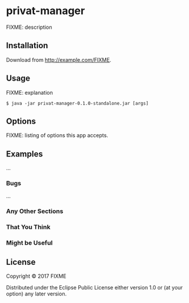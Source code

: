 # privat-manager

FIXME: description

## Installation

Download from http://example.com/FIXME.

## Usage

FIXME: explanation

    $ java -jar privat-manager-0.1.0-standalone.jar [args]

## Options

FIXME: listing of options this app accepts.

## Examples

...

### Bugs

...

### Any Other Sections
### That You Think
### Might be Useful

## License

Copyright © 2017 FIXME

Distributed under the Eclipse Public License either version 1.0 or (at
your option) any later version.
